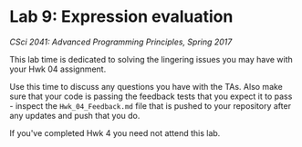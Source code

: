 # Lab 9: Expression evaluation

*CSci 2041: Advanced Programming Principles, Spring 2017*

This lab time is dedicated to solving the lingering issues you
may have with your Hwk 04 assignment.

Use this time to discuss any questions you have with the TAs.  Also
make sure that your code is passing the feedback tests that you expect
it to pass - inspect the ``Hwk_04_Feedback.md`` file that is pushed to
your repository after any updates and push that you do.

If you've completed Hwk 4 you need not attend this lab.

